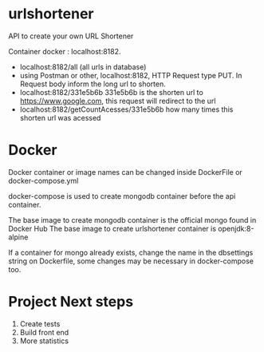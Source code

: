 # urlshortener
API to create your own URL Shortener

Container docker : localhost:8182. 


- localhost:8182/all (all urls in database)
- using Postman or other, localhost:8182, HTTP Request type PUT. In Request body inform the long url to shorten.
- localhost:8182/331e5b6b 331e5b6b is the shorten url to https://www.google.com, this request will redirect to the url
- localhost:8182/getCountAcesses/331e5b6b how many times this shorten url was acessed

# Docker

Docker container or image names can be changed inside DockerFile or docker-compose.yml

docker-compose is used to create mongodb container before the api container.

The base image to create mongodb container is the official mongo found in Docker Hub
The base image to create urlshortener container is openjdk:8-alpine

If a container for mongo already exists, change the name in the dbsettings string on Dockerfile, some changes may be necessary in docker-compose too.


# Project Next steps 

1. Create tests
2. Build front end
3. More statistics
